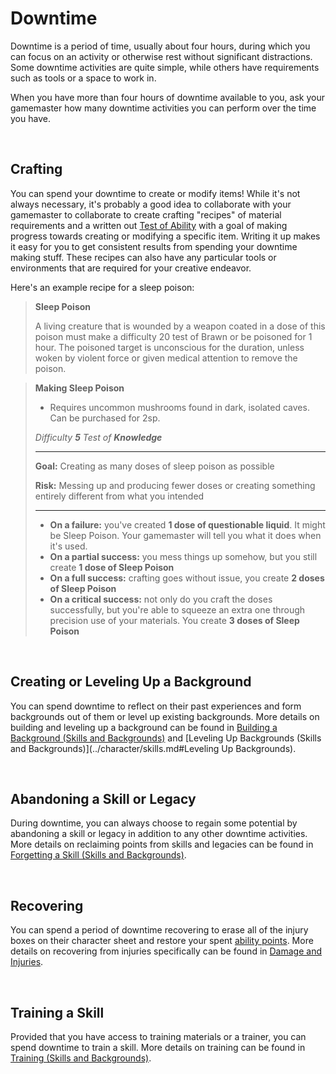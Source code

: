 # Downtime

Downtime is a period of time, usually about four hours, during which you can focus on an activity or otherwise rest without significant distractions. Some downtime activities are quite simple, while others have requirements such as tools or a space to work in.

When you have more than four hours of downtime available to you, ask your gamemaster how many downtime activities you can perform over the time you have.

<br/>

## Crafting

You can spend your downtime to create or modify items! While it's not always necessary, it's probably a good idea to collaborate with your gamemaster to collaborate to create crafting "recipes" of material requirements and a written out [Test of Ability](tests.md) with a goal of making progress towards creating or modifying a specific item. Writing it up makes it easy for you to get consistent results from spending your downtime making stuff. These recipes can also have any particular tools or environments that are required for your creative endeavor.

Here's an example recipe for a sleep poison:

>  **Sleep Poison**
>
>   A living creature that is wounded by a weapon coated in a dose of this poison must make a difficulty 20 test of Brawn or be poisoned for 1 hour. The poisoned target is unconscious for the duration, unless woken by violent force or given medical attention to remove the poison.

<nbsp/>

>  **Making Sleep Poison**
>
>  * Requires uncommon mushrooms found in dark, isolated caves. Can be purchased for 2sp.
>
>  _Difficulty **5** Test of **Knowledge**_
>
>  ****
>
>  **Goal:** Creating as many doses of sleep poison as possible
>
>  **Risk:** Messing up and producing fewer doses or creating something entirely different from what you intended
>
>  ****
>
>  * **On a failure:** you've created **1 dose of questionable liquid**. It might be Sleep Poison. Your gamemaster will tell you what it does when it's used.
>* **On a partial success:** you mess things up somehow, but you still create **1 dose of Sleep Poison**
>  * **On a full success:** crafting goes without issue, you create **2 doses of Sleep Poison**
>* **On a critical success:** not only do you craft the doses successfully, but you're able to squeeze an extra one through precision use of your materials. You create **3 doses of Sleep Poison**

<br/>

## Creating or Leveling Up a Background

You can spend downtime to reflect on their past experiences and form backgrounds out of them or level up existing backgrounds. More details on building and leveling up a background can be found in [Building a Background (Skills and Backgrounds)](../character/skills.md#building-a-background) and [Leveling Up Backgrounds (Skills and Backgrounds)](../character/skills.md#Leveling Up Backgrounds).

<br/>

## Abandoning a Skill or Legacy

During downtime, you can always choose to regain some potential by abandoning a skill or legacy in addition to any other downtime activities. More details on reclaiming points from skills and legacies can be found in [Forgetting a Skill (Skills and Backgrounds)](../character/skills.md#abandoning-a-skill-or-legacy).

<br/>

## Recovering

You can spend a period of downtime recovering to erase all of the injury boxes on their character sheet and restore your spent [ability points](../character/abilities.md#costs-and-ability-points). More details on recovering from injuries specifically can be found in [Damage and Injuries](../character/damage_and_injuries.md#Recovering).

<br/>

## Training a Skill

Provided that you have access to training materials or a trainer, you can spend downtime to train a skill. More details on training can be found in [Training (Skills and Backgrounds)](../character/skills.md#training).

<br/>
